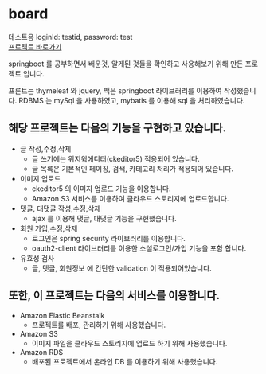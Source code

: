 # board

테스트용 loginId: testid, password: test  
[프로젝트 바로가기](http://springboard-env.eba-x3sau5v7.ap-northeast-1.elasticbeanstalk.com/board/list/all)  


springboot 를 공부하면서 배운것, 알게된 것들을 확인하고 사용해보기 위해 만든 프로젝트 입니다.  


프론트는 thymeleaf 와 jquery, 백은 springboot 라이브러리를 이용하여 작성했습니다.
RDBMS 는 mySql 을 사용하였고, mybatis 를 이용해 sql 을 처리하였습니다.  


## 해당 프로젝트는 다음의 기능을 구현하고 있습니다.  


* 글 작성,수정,삭제
  * 글 쓰기에는 위지윅에디터(ckeditor5) 적용되어 있습니다.
  * 글 목록은 기본적인 페이징, 검색, 카테고리 처리가 적용되어 있습니다.
* 이미지 업로드
  * ckeditor5 의 이미지 업로드 기능을 이용합니다.
  * Amazon S3 서비스를 이용하여 클라우드 스토리지에 업로드합니다.
* 댓글, 대댓글 작성,수정,삭제
  * ajax 를 이용해 댓글, 대댓글 기능을 구현했습니다.
* 회원 가입,수정,삭제
  * 로그인은 spring security 라이브러리를 이용합니다.
  * oauth2-client 라이브러리를 이용한 소셜로그인/가입 기능을 포함 합니다.
* 유효성 검사
  * 글, 댓글, 회원정보 에 간단한 validation 이 적용되어있습니다.  
  
  
## 또한, 이 프로젝트는 다음의 서비스를 이용합니다.  


* Amazon Elastic Beanstalk
  * 프로젝트를 배포, 관리하기 위해 사용했습니다.
* Amazon S3
  * 이미지 파일을 클라우드 스토리지에 업로드 하기 위해 사용했습니다.
* Amazon RDS
  * 배포된 프로젝트에서 온라인 DB 를 이용하기 위해 사용했습니다.

  

